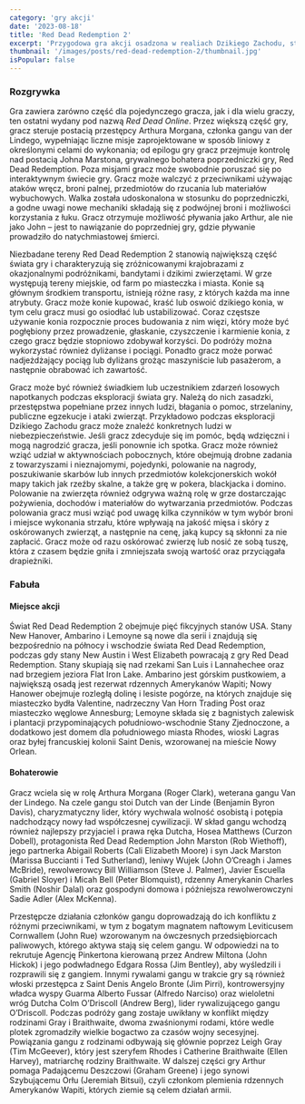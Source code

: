 ```yaml
---
category: 'gry akcji'
date: '2023-08-18'
title: 'Red Dead Redemption 2'
excerpt: 'Przygodowa gra akcji osadzona w realiach Dzikiego Zachodu, stworzona i wydana przez Rockstar Games. Historia rozgrywa się w 1899 roku i skupia się na losie przestępcy Arthura Morgana, członka gangu Van der Lindego, w fikcyjnym świecie zachodnich, środkowo-zachodnich i południowych Stanów Zjednoczonych.'
thumbnail: '/images/posts/red-dead-redemption-2/thumbnail.jpg'
isPopular: false
---
```


### Rozgrywka

Gra zawiera zarówno część dla pojedynczego gracza, jak i dla wielu graczy, ten ostatni wydany pod nazwą _Red Dead Online_. Przez większą część gry, gracz steruje postacią przestępcy Arthura Morgana, członka gangu van der Lindego, wypełniając liczne misje zaprojektowane w sposób liniowy z określonymi celami do wykonania; od epilogu gry gracz przejmuje kontrolę nad postacią Johna Marstona, grywalnego bohatera poprzedniczki gry, Red Dead Redemption. Poza misjami gracz może swobodnie poruszać się po interaktywnym świecie gry. Gracz może walczyć z przeciwnikami używając ataków wręcz, broni palnej, przedmiotów do rzucania lub materiałów wybuchowych. Walka została udoskonalona w stosunku do poprzedniczki, a godne uwagi nowe mechaniki składają się z podwójnej broni i możliwości korzystania z łuku. Gracz otrzymuje możliwość pływania jako Arthur, ale nie jako John – jest to nawiązanie do poprzedniej gry, gdzie pływanie prowadziło do natychmiastowej śmierci.

Niezbadane tereny Red Dead Redemption 2 stanowią największą część świata gry i charakteryzują się zróżnicowanymi krajobrazami z okazjonalnymi podróżnikami, bandytami i dzikimi zwierzętami. W grze występują tereny miejskie, od farm po miasteczka i miasta. Konie są głównym środkiem transportu, istnieją różne rasy, z których każda ma inne atrybuty. Gracz może konie kupować, kraść lub oswoić dzikiego konia, w tym celu gracz musi go osiodłać lub ustabilizować. Coraz częstsze używanie konia rozpocznie proces budowania z nim więzi, który może być pogłębiony przez prowadzenie, głaskanie, czyszczenie i karmienie konia, z czego gracz będzie stopniowo zdobywał korzyści. Do podróży można wykorzystać również dyliżanse i pociągi. Ponadto gracz może porwać nadjeżdżający pociąg lub dyliżans grożąc maszyniście lub pasażerom, a następnie obrabować ich zawartość.

Gracz może być również świadkiem lub uczestnikiem zdarzeń losowych napotkanych podczas eksploracji świata gry. Należą do nich zasadzki, przestępstwa popełniane przez innych ludzi, błagania o pomoc, strzelaniny, publiczne egzekucje i ataki zwierząt. Przykładowo podczas eksploracji Dzikiego Zachodu gracz może znaleźć konkretnych ludzi w niebezpieczeństwie. Jeśli gracz zdecyduje się im pomóc, będą wdzięczni i mogą nagrodzić gracza, jeśli ponownie ich spotka. Gracz może również wziąć udział w aktywnościach pobocznych, które obejmują drobne zadania z towarzyszami i nieznajomymi, pojedynki, polowanie na nagrody, poszukiwanie skarbów lub innych przedmiotów kolekcjonerskich wokół mapy takich jak rzeźby skalne, a także grę w pokera, blackjacka i domino. Polowanie na zwierzęta również odgrywa ważną rolę w grze dostarczając pożywienia, dochodów i materiałów do wytwarzania przedmiotów. Podczas polowania gracz musi wziąć pod uwagę kilka czynników w tym wybór broni i miejsce wykonania strzału, które wpływają na jakość mięsa i skóry z oskórowanych zwierząt, a następnie na cenę, jaką kupcy są skłonni za nie zapłacić. Gracz może od razu oskórować zwierzę lub nosić ze sobą tuszę, która z czasem będzie gniła i zmniejszała swoją wartość oraz przyciągała drapieżniki.

### Fabuła

#### Miejsce akcji

Świat Red Dead Redemption 2 obejmuje pięć fikcyjnych stanów USA. Stany New Hanover, Ambarino i Lemoyne są nowe dla serii i znajdują się bezpośrednio na północy i wschodzie świata Red Dead Redemption, podczas gdy stany New Austin i West Elizabeth powracają z gry Red Dead Redemption. Stany skupiają się nad rzekami San Luis i Lannahechee oraz nad brzegiem jeziora Flat Iron Lake. Ambarino jest górskim pustkowiem, a największą osadą jest rezerwat rdzennych Amerykanów Wapiti; Nowy Hanower obejmuje rozległą dolinę i lesiste pogórze, na których znajduje się miasteczko bydła Valentine, nadrzeczny Van Horn Trading Post oraz miasteczko węglowe Annesburg; Lemoyne składa się z bagnistych zalewisk i plantacji przypominających południowo-wschodnie Stany Zjednoczone, a dodatkowo jest domem dla południowego miasta Rhodes, wioski Lagras oraz byłej francuskiej kolonii Saint Denis, wzorowanej na mieście Nowy Orlean.

#### Bohaterowie

Gracz wciela się w rolę Arthura Morgana (Roger Clark), weterana gangu Van der Lindego. Na czele gangu stoi Dutch van der Linde (Benjamin Byron Davis), charyzmatyczny lider, który wychwala wolność osobistą i potępia nadchodzący nowy ład współczesnej cywilizacji. W skład gangu wchodzą również najlepszy przyjaciel i prawa ręka Dutcha, Hosea Matthews (Curzon Dobell), protagonista Red Dead Redemption John Marston (Rob Wiethoff), jego partnerka Abigail Roberts (Cali Elizabeth Moore) i syn Jack Marston (Marissa Buccianti i Ted Sutherland), leniwy Wujek (John O’Creagh i James McBride), rewolwerowcy Bill Williamson (Steve J. Palmer), Javier Escuella (Gabriel Sloyer) i Micah Bell (Peter Blomquist), rdzenny Amerykanin Charles Smith (Noshir Dalal) oraz gospodyni domowa i późniejsza rewolwerowczyni Sadie Adler (Alex McKenna).

Przestępcze działania członków gangu doprowadzają do ich konfliktu z różnymi przeciwnikami, w tym z bogatym magnatem naftowym Leviticusem Cornwallem (John Rue) wzorowanym na ówczesnych przedsiębiorcach paliwowych, którego aktywa stają się celem gangu. W odpowiedzi na to rekrutuje Agencję Pinkertona kierowaną przez Andrew Miltona (John Hickok) i jego podwładnego Edgara Rossa (Jim Bentley), aby wyśledzili i rozprawili się z gangiem. Innymi rywalami gangu w trakcie gry są również włoski przestępca z Saint Denis Angelo Bronte (Jim Pirri), kontrowersyjny władca wyspy Guarma Alberto Fussar (Alfredo Narciso) oraz wieloletni wróg Dutcha Colm O’Driscoll (Andrew Berg), lider rywalizującego gangu O’Driscoll. Podczas podróży gang zostaje uwikłany w konflikt między rodzinami Gray i Braithwaite, dwoma zwaśnionymi rodami, które wedle plotek zgromadziły wielkie bogactwo za czasów wojny secesyjnej. Powiązania gangu z rodzinami odbywają się głównie poprzez Leigh Gray (Tim McGeever), który jest szeryfem Rhodes i Catherine Braithwaite (Ellen Harvey), matriarchę rodziny Braithwaite. W dalszej części gry Arthur pomaga Padającemu Deszczowi (Graham Greene) i jego synowi Szybującemu Orłu (Jeremiah Bitsui), czyli członkom plemienia rdzennych Amerykanów Wapiti, których ziemie są celem działań armii.

